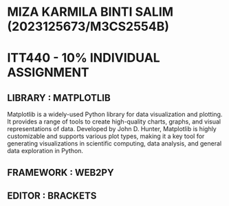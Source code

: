 # MIZA KARMILA BINTI SALIM (2023125673/M3CS2554B)

# ITT440 - 10% INDIVIDUAL ASSIGNMENT


## LIBRARY : MATPLOTLIB

Matplotlib is a widely-used Python library for data visualization and plotting. It provides a range of tools to create high-quality charts, graphs, and visual representations of data. Developed by John D. Hunter, Matplotlib is highly customizable and supports various plot types, making it a key tool for generating visualizations in scientific computing, data analysis, and general data exploration in Python.





## FRAMEWORK : WEB2PY


## EDITOR : BRACKETS


